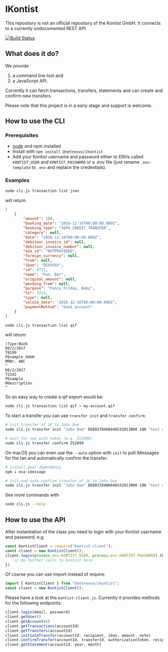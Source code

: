 # IKontist
This repository is not an official repository of the Kontist GmbH.
It connects to a currently undocumented REST API.

[![Build Status](https://travis-ci.org/netnexus/IKontist.svg?branch=master)](https://travis-ci.org/netnexus/IKontist)

## What does it do?
We provide 
1. a command line tool and
2. a JavaScript API.

Currently it can fetch transactions, transfers, statements and can create and confirm new transfers.

Please note that this project is in a early stage and support is welcome.

## How to use the CLI
### Prerequisites
* [node](https://nodejs.org) and npm installed
* Install with `npm install @netnexus/ikontist`
* Add your Kontist username and password either to ENVs called `KONTIST_USER` and `KONTIST_PASSWORD` or a .env file (just rename `.env-template` to `.env` and replace the credentials).

### Examples
```bash
node cli.js transaction list json
```

will return
```json
[
    {
        "amount": 100,
        "booking_date": "2016-12-16T00:00:00.000Z",
        "booking_type": "SEPA_CREDIT_TRANSFER",
        "category": null,
        "date": "2016-12-16T00:00:00.000Z",
        "debitoor_invoice_id": null,
        "debitoor_invoice_number": null,
        "e2e_id": "NOTPROVIDED",
        "foreign_currency": null,
        "from": null,
        "iban": "DEXXXXX",
        "id": 4711,
        "name": "Foo, Bar",
        "original_amount": null,
        "pending_from": null,
        "purpose": "Fancy Friday, Baby",
        "to": 3214,
        "type": null,
        "valuta_date": "2016-12-16T00:00:00.000Z",
        "paymentMethod": "bank_account"
    }
]
```

```bash
node cli.js transaction list qif
```

will return
```
!Type:Bank
D8/2/2017
T8199
PExample GmbH
MRNr. ABC
^
D8/2/2017
T2142
PExample
Mdescription
^
```

So an easy way to create a qif export would be:
```bash
node cli.js transaction list qif > my-account.qif
```

To start a transfer you can use `transfer init` and `transfer confirm`:
```bash
# init transfer of 1€ to John Doe
node cli.js transfer init "John Doe" DE89370400440532013000 100 "test description"

# wait for sms with token (e.g. 252899)
node cli.js transfer confirm 252899
```

On macOS you can even use the `--auto` option with `init` to poll iMessages for the tan and automatically confirm the transfer:

```bash
# install peer dependency
npm i osa-imessage

# init and auto confirm transfer of 1€ to John Doe
node cli.js transfer init "John Doe" DE89370400440532013000 100 "test description" --auto
```

See more commands with 

```bash
node cli.js --help
```

## How to use the API

After instantiation of the class you need to login with your Kontist username and password, e.g.

```ts
const KontistClient = require("kontist-client");
const client = new KontistClient();
client.login(process.env.KONTIST_USER, process.env.KONTIST_PASSWORD).then(function() {
    // do further calls to kontist here
})
```

Of course you can use import instead of require:

```ts
import { KontistClient } from "@netnexus/ikontist";
const client = new KontistClient();
```

Please have a look at the `kontist-client.js`. Currently it provides methods for the following endpoints:
```ts
client.login(email, password)
client.getUser()
client.getAccounts()
client.getTransactions(accountId)
client.getTransfers(accountId)
client.initiateTransfer(accountId, recipient, iban, amount, note)
client.confirmTransfer(accountId, transferId, authorizationToken, recipient, iban, amount, note)
client.getStatement(accountId, year, month)
```

